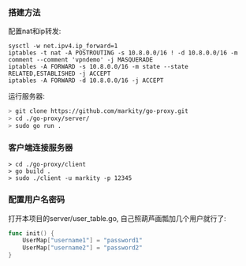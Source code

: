 ### 搭建方法

配置nat和ip转发:

```
sysctl -w net.ipv4.ip_forward=1
iptables -t nat -A POSTROUTING -s 10.8.0.0/16 ! -d 10.8.0.0/16 -m comment --comment 'vpndemo' -j MASQUERADE
iptables -A FORWARD -s 10.8.0.0/16 -m state --state RELATED,ESTABLISHED -j ACCEPT
iptables -A FORWARD -d 10.8.0.0/16 -j ACCEPT
```

运行服务器:

```sh
> git clone https://github.com/markity/go-proxy.git
> cd ./go-proxy/server/
> sudo go run .
```

### 客户端连接服务器

```
> cd ./go-proxy/client
> go build .
> sudo ./client -u markity -p 12345
```

### 配置用户名密码

打开本项目的server/user_table.go, 自己照葫芦画瓢加几个用户就行了:

```go
func init() {
	UserMap["username1"] = "password1"
	UserMap["username2"] = "password2"
}
```